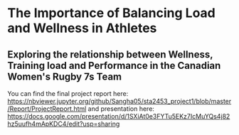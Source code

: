 # The Importance of Balancing Load and Wellness in Athletes
## Exploring the relationship between Wellness, Training load and Performance in the Canadian Women's Rugby 7s Team
You can find the final project report here: https://nbviewer.jupyter.org/github/Sangha05/sta2453_project1/blob/master/Report/ProjectReport.html
and presentation here: 
https://docs.google.com/presentation/d/1SXiAt0e3FYTu5EKz7IcMuYQs4j82hz5uufh4mApKDC4/edit?usp=sharing
